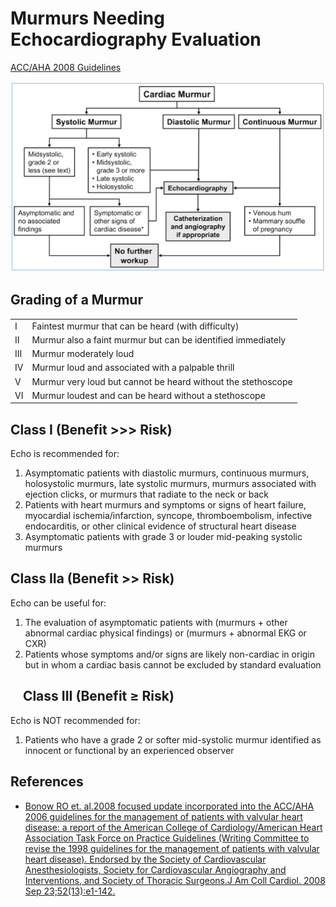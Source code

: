 


# Murmurs Needing Echocardiography Evaluation

[ACC/AHA 2008 Guidelines](http://www.ncbi.nlm.nih.gov/pubmed/?term=18848134)

![](image-0.png)

## Grading of a Murmur

|     |                                                              |
|-----|--------------------------------------------------------------|
| I   | Faintest murmur that can be heard (with difficulty)          |
| II  | Murmur also a faint murmur but can be identified immediately |
| III | Murmur moderately loud                                       |
| IV  | Murmur loud and associated with a palpable thrill            |
| V   | Murmur very loud but cannot be heard without the stethoscope |
| VI  | Murmur loudest and can be heard without a stethoscope        |

## Class I (Benefit &gt;&gt;&gt; Risk)

Echo is recommended for:

1.  Asymptomatic patients with diastolic murmurs, continuous murmurs, holosystolic murmurs, late systolic murmurs, murmurs associated with ejection clicks, or murmurs that radiate to the neck or back
2.  Patients with heart murmurs and symptoms or signs of heart failure, myocardial ischemia/infarction, syncope, thromboembolism, infective endocarditis, or other clinical evidence of structural heart disease
3.  Asymptomatic patients with grade 3 or louder mid-peaking systolic murmurs

## Class IIa (Benefit &gt;&gt; Risk)

Echo can be useful for:

1.  The evaluation of asymptomatic patients with (murmurs + other abnormal cardiac physical findings) or (murmurs + abnormal EKG or CXR)
2.  Patients whose symptoms and/or signs are likely non-cardiac in origin but in whom a cardiac basis cannot be excluded by standard evaluation

<!-- -->

##     Class III (Benefit ≥ Risk)

Echo is NOT recommended for:

1. Patients who have a grade 2 or softer mid-systolic murmur identified as innocent or functional by an experienced observer

## References

-   [Bonow RO et. al.2008 focused update incorporated into the ACC/AHA 2006 guidelines for the management of patients with valvular heart disease: a report of the American College of Cardiology/American Heart Association Task Force on Practice Guidelines (Writing Committee to revise the 1998 guidelines for the management of patients with valvular heart disease). Endorsed by the Society of Cardiovascular Anesthesiologists, Society for Cardiovascular Angiography and Interventions, and Society of Thoracic Surgeons.J Am Coll Cardiol. 2008 Sep 23;52(13):e1-142.](http://www.ncbi.nlm.nih.gov/pubmed/?term=18848134)

